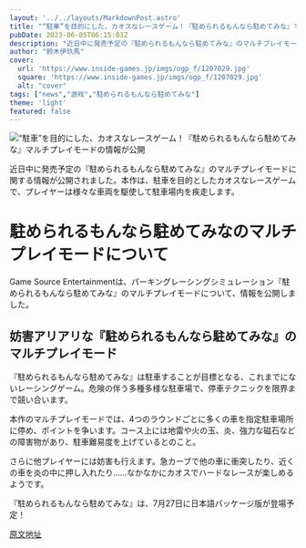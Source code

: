 ```yaml
---
layout: '../../layouts/MarkdownPost.astro'
title: "“駐車”を目的にした、カオスなレースゲーム！『駐められるもんなら駐めてみな』マルチプレイモードの情報が公開"
pubDate: 2023-06-05T06:15:03Z
description: "近日中に発売予定の『駐められるもんなら駐めてみな』のマルチプレイモードに関する情報が公開されました。本作は、駐車を目的としたカオスなレースゲームで、プレイヤーは様々な車両を駆使して駐車場内を疾走します。"
author: "鈴木伊玖馬"
cover:
  url: 'https://www.inside-games.jp/imgs/ogp_f/1207029.jpg'
  square: 'https://www.inside-games.jp/imgs/ogp_f/1207029.jpg'
  alt: "cover"
tags: ["news","游戏","駐められるもんなら駐めてみな"]
theme: 'light'
featured: false
---
```


![“駐車”を目的にした、カオスなレースゲーム！『駐められるもんなら駐めてみな』マルチプレイモードの情報が公開](https://www.inside-games.jp/imgs/ogp_f/1207029.jpg)

近日中に発売予定の『駐められるもんなら駐めてみな』のマルチプレイモードに関する情報が公開されました。本作は、駐車を目的としたカオスなレースゲームで、プレイヤーは様々な車両を駆使して駐車場内を疾走します。

# 駐められるもんなら駐めてみなのマルチプレイモードについて

Game Source Entertainmentは、パーキングレーシングシミュレーション『駐められるもんなら駐めてみな』のマルチプレイモードについて、情報を公開しました。

## 妨害アリアリな『駐められるもんなら駐めてみな』のマルチプレイモード

『駐められるもんなら駐めてみな』は駐車することが目標となる、これまでにないレーシングゲーム。危険の伴う多種多様な駐車場で、停車テクニックを限界まで競い合います。

本作のマルチプレイモードでは、4つのラウンドごとに多くの車を指定駐車場所に停め、ポイントを争います。コース上には地雷や火の玉、炎、強力な磁石などの障害物があり、駐車難易度を上げているとのこと。

さらに他プレイヤーには妨害も行えます。急カーブで他の車に衝突したり、近くの車を炎の中に押し入れたり……なかなかにカオスでハードなレースが楽しめるようです。

『駐められるもんなら駐めてみな』は、7月27日に日本語パッケージ版が登場予定！

  [原文地址](https://www.inside-games.jp/article/2023/06/05/146366.html)